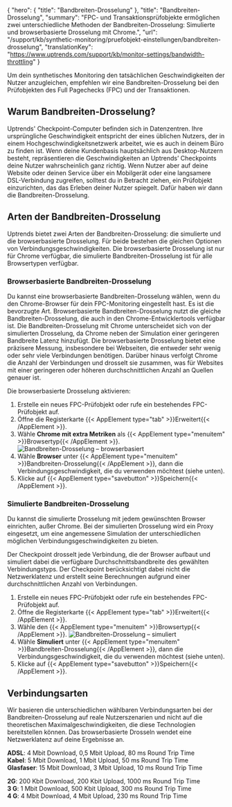 {
  "hero": {
    "title": "Bandbreiten-Drosselung"
  },
  "title": "Bandbreiten-Drosselung",
  "summary": "FPC- und Transaktionsprüfobjekte ermöglichen zwei unterschiedliche Methoden der Bandbreiten-Drosselung: Simulierte und browserbasierte Drosselung mit Chrome.",
  "url": "/support/kb/synthetic-monitoring/pruefobjekt-einstellungen/bandbreiten-drosselung",
  "translationKey": "https://www.uptrends.com/support/kb/monitor-settings/bandwidth-throttling"
}

Um dein synthetisches Monitoring den tatsächlichen Geschwindigkeiten der Nutzer anzugleichen, empfehlen wir eine Bandbreiten-Drosselung bei den Prüfobjekten des Full Pagechecks (FPC) und der Transaktionen.

## Warum Bandbreiten-Drosselung?

Uptrends' Checkpoint-Computer befinden sich in Datenzentren. Ihre ursprüngliche Geschwindigkeit entspricht der eines üblichen Nutzers, der in einem Hochgeschwindigkeitsnetzwerk arbeitet, wie es auch in deinem Büro zu finden ist. Wenn deine Kundenbasis hauptsächlich aus Desktop-Nutzern besteht, repräsentieren die Geschwindigkeiten an Uptrends’ Checkpoints deine Nutzer wahrscheinlich ganz richtig. Wenn Nutzer aber auf deine Website oder deinen Service über ein Mobilgerät oder eine langsamere DSL-Verbindung zugreifen, solltest du in Betracht ziehen, ein Prüfobjekt einzurichten, das das Erleben deiner Nutzer spiegelt. Dafür haben wir dann die Bandbreiten-Drosselung.

## Arten der Bandbreiten-Drosselung

Uptrends bietet zwei Arten der Bandbreiten-Drosselung: die simulierte und die browserbasierte Drosselung. Für beide bestehen die gleichen Optionen von Verbindungsgeschwindigkeiten. Die browserbasierte Drosselung ist nur für Chrome verfügbar, die simulierte Bandbreiten-Drosselung ist für alle Browsertypen verfügbar.

### Browserbasierte Bandbreiten-Drosselung

Du kannst eine browserbasierte Bandbreiten-Drosselung wählen, wenn du den Chrome-Browser für dein FPC-Monitoring eingestellt hast. Es ist die bevorzugte Art. Browserbasierte Bandbreiten-Drosselung nutzt die gleiche Bandbreiten-Drosselung, die auch in den Chrome-Entwicklertools verfügbar ist. Die Bandbreiten-Drosselung mit Chrome unterscheidet sich von der simulierten Drosselung, da Chrome neben der Simulation einer geringeren Bandbreite Latenz hinzufügt. Die browserbasierte Drosselung bietet eine präzisere Messung, insbesondere bei Webseiten, die entweder sehr wenig oder sehr viele Verbindungen benötigen. Darüber hinaus verfolgt Chrome die Anzahl der Verbindungen und drosselt sie zusammen, was für Websites mit einer geringeren oder höheren durchschnittlichen Anzahl an Quellen genauer ist.

Die browserbasierte Drosselung aktivieren:

1.  Erstelle ein neues FPC-Prüfobjekt oder rufe ein bestehendes FPC-Prüfobjekt auf.
2.  Öffne die Registerkarte {{< AppElement type="tab" >}}Erweitert{{< /AppElement >}}.
3.  Wähle **Chrome mit extra Metriken** als {{< AppElement type="menuitem" >}}Browsertyp{{< /AppElement >}}.
![Bandbreiten-Drosselung – browserbasiert](/img/content/scr-fpc-bandwidth-browser.min.png)
4.  Wähle **Browser** unter {{< AppElement type="menuitem" >}}Bandbreiten-Drosselung{{< /AppElement >}}, dann die Verbindungsgeschwindigkeit, die du verwenden möchtest (siehe unten).
5.  Klicke auf {{< AppElement type="savebutton" >}}Speichern{{< /AppElement >}}.

### Simulierte Bandbreiten-Drosselung

Du kannst die simulierte Drosselung mit jedem gewünschten Browser einrichten, außer Chrome. Bei der simulierten Drosselung wird ein Proxy eingesetzt, um eine angemessene Simulation der unterschiedlichen möglichen Verbindungsgeschwindigkeiten zu bieten.

Der Checkpoint drosselt jede Verbindung, die der Browser aufbaut und simuliert dabei die verfügbare Durchschnittsbandbreite des gewählten Verbindungstyps. Der Checkpoint berücksichtigt dabei nicht die Netzwerklatenz und erstellt seine Berechnungen aufgrund einer durchschnittlichen Anzahl von Verbindungen.

1.  Erstelle ein neues FPC-Prüfobjekt oder rufe ein bestehendes FPC-Prüfobjekt auf.
2.  Öffne die Registerkarte {{< AppElement type="tab" >}}Erweitert{{< /AppElement >}}.
3.  Wähle den {{< AppElement type="menuitem" >}}Browsertyp{{< /AppElement >}}.
![Bandbreiten-Drosselung – simuliert](/img/content/scr-fpc-bandwidth-simulated.min.png)
4.  Wähle **Simuliert** unter {{< AppElement type="menuitem" >}}Bandbreiten-Drosselung{{< /AppElement >}}, dann die Verbindungsgeschwindigkeit, die du verwenden möchtest (siehe unten).
5.  Klicke auf {{< AppElement type="savebutton" >}}Speichern{{< /AppElement >}}.


## Verbindungsarten

Wir basieren die unterschiedlichen wählbaren Verbindungsarten bei der Bandbreiten-Drosselung auf reale Nutzerszenarien und nicht auf die theoretischen Maximalgeschwindigkeiten, die diese Technologien bereitstellen können. Das browserbasierte Drosseln wendet eine Netzwerklatenz auf deine Ergebnisse an.

**ADSL**: 4 Mbit Download, 0,5 Mbit Upload, 80 ms Round Trip Time  
**Kabel**: 5 Mbit Download, 1 Mbit Upload, 50 ms Round Trip Time  
**Glasfaser**: 15 Mbit Download, 3 Mbit Upload, 10 ms Round Trip Time  
  
**2G**: 200 Kbit Download, 200 Kbit Upload, 1000 ms Round Trip Time  
**3 G**: 1 Mbit Download, 500 Kbit Upload, 300 ms Round Trip Time  
**4 G**: 4 Mbit Download, 4 Mbit Upload, 230 ms Round Trip Time  
